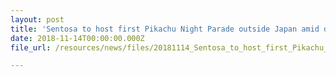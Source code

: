 ```yaml
---
layout: post
title: 'Sentosa to host first Pikachu Night Parade outside Japan amid dazzling Island Lights'
date: 2018-11-14T00:00:00.000Z
file_url: /resources/news/files/20181114_Sentosa_to_host_first_Pikachu_Night_Parade_outside_Japan_amid_dazzling_Island_Lights.pdf

---
```


